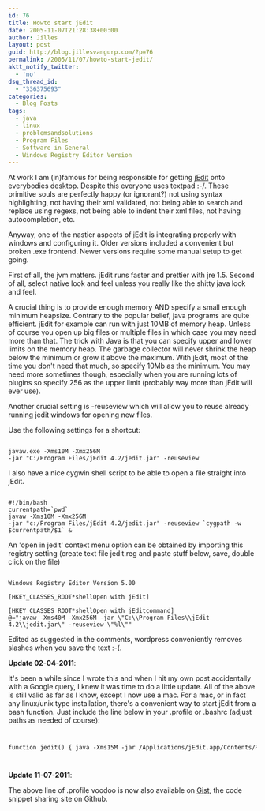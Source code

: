 ```yaml
---
id: 76
title: Howto start jEdit
date: 2005-11-07T21:28:38+00:00
author: Jilles
layout: post
guid: http://blog.jillesvangurp.com/?p=76
permalink: /2005/11/07/howto-start-jedit/
aktt_notify_twitter:
  - 'no'
dsq_thread_id:
  - "336375693"
categories:
  - Blog Posts
tags:
  - java
  - linux
  - problemsandsolutions
  - Program Files
  - Software in General
  - Windows Registry Editor Version
---
```

At work I am (in)famous for being responsible for getting [jEdit](http://www.jedit.org) onto everybodies desktop. Despite this everyone uses textpad :-/. These primitive souls are perfectly happy (or ignorant?) not using syntax highlighting, not having their xml validated, not being able to search and replace using regexs, not being able to indent their xml files, not having autocompletion, etc.

Anyway, one of the nastier aspects of jEdit is integrating properly with windows and configuring it. Older versions included a convenient but broken .exe frontend. Newer versions require some manual setup to get going.

First of all, the jvm matters. jEdit runs faster and prettier with jre 1.5. Second of all, select native look and feel unless you really like the shitty java look and feel.

A crucial thing is to provide enough memory AND specify a small enough minimum heapsize. Contrary to the popular belief, java programs are quite efficient. jEdit for example can run with just 10MB of memory heap. Unless of course you open up big files or multiple files in which case you may need more than that. The trick with Java is that you can specify upper and lower limits on the memory heap. The garbage collector will never shrink the heap below the minimum or grow it above the maximum. With jEdit, most of the time you don't need that much, so specify 10Mb as the minimum. You may need more sometimes though, especially when you are running lots of plugins so specify 256 as the upper limit (probably way more than jEdit will ever use).

Another crucial setting is -reuseview which will allow you to reuse already running jedit windows for opening new files.

Use the following settings for a shortcut:
<pre><code>
javaw.exe -Xms10M -Xmx256M
-jar "C:/Program Files/jEdit 4.2/jedit.jar" -reuseview
</code></pre>
I also have a nice cygwin shell script to be able to open a file straight into jEdit.
<pre><code>
#!/bin/bash
currentpath=`pwd`
javaw -Xms10M -Xmx256M
-jar "c:/Program Files/jEdit 4.2/jedit.jar" -reuseview `cygpath -w $currentpath/$1` &
</code></pre>
An 'open in jedit' context menu option can be obtained by importing this registry setting (create text file jedit.reg and paste stuff below, save, double click on the file)
<pre><code>
Windows Registry Editor Version 5.00

[HKEY_CLASSES_ROOT*shellOpen with jEdit]

[HKEY_CLASSES_ROOT*shellOpen with jEditcommand]
@="javaw -Xms40M -Xmx256M -jar \"C:\\Program Files\\jEdit 4.2\\jedit.jar\" -reuseview \"%l\""</code></pre>
Edited as suggested in the comments, wordpress conveniently removes slashes when you save the text :-(.

<strong>Update 02-04-2011</strong>:

It's been a while since I wrote this and when I hit my own post accidentally with a Google query, I knew it was time to do a little update. All of the above is still valid as far as I know, except I now use a mac. For a mac, or in fact any linux/unix type installation, there's a convenient way to start jEdit from a bash function. Just include the line below in your .profile or .bashrc (adjust paths as needed of course):

<code>
<pre>
function jedit() { java -Xms15M -jar /Applications/jEdit.app/Contents/Resources/Java/jedit.jar -reuseview "$@" &}
</pre>
</code>

<strong>Update 11-07-2011</strong>:

The above line of .profile voodoo is now also available on [Gist](https://gist.github.com/1004521), the code snippet sharing site on Github.